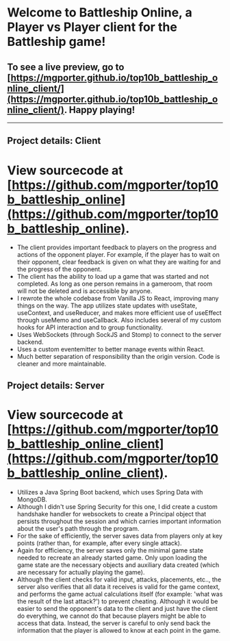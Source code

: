 # Welcome to Battleship Online, a Player vs Player client for the Battleship game! 

## To see a live preview, go to [https://mgporter.github.io/top10b_battleship_online_client/](https://mgporter.github.io/top10b_battleship_online_client/). Happy playing!

---

## Project details: Client
# View sourcecode at [https://github.com/mgporter/top10b_battleship_online](https://github.com/mgporter/top10b_battleship_online).

- The client provides important feedback to players on the progress and actions of the opponent player. For example, if the player has to wait on their opponent, clear feedback is given on what they are waiting for and the progress of the opponent.
- The client has the ability to load up a game that was started and not completed. As long as one person remains in a gameroom, that room will not be deleted and is accessible by anyone.
- I rewrote the whole codebase from Vanilla JS to React, improving many things on the way. The app utilizes state updates with useState, useContext, and useReducer, and makes more efficient use of useEffect through useMemo and useCallback. Also includes several of my custom hooks for API interaction and to group functionality.
- Uses WebSockets (through SockJS and Stomp) to connect to the server backend.
- Uses a custom eventemitter to better manage events within React.
- Much better separation of responsibility than the origin version. Code is cleaner and more maintainable.


## Project details: Server
# View sourcecode at [https://github.com/mgporter/top10b_battleship_online_client](https://github.com/mgporter/top10b_battleship_online_client).

- Utilizes a Java Spring Boot backend, which uses Spring Data with MongoDB.
- Although I didn't use Spring Security for this one, I did create a custom handshake handler for websockets to create a Principal object that persists throughout the session and which carries important information about the user's path through the program.
- For the sake of efficiently, the server saves data from players only at key points (rather than, for example, after every single attack).
- Again for efficiency, the server saves only the minimal game state needed to recreate an already started game. Only upon loading the game state are the necessary objects and auxiliary data created (which are necessary for actually playing the game).
- Although the client checks for valid input, attacks, placements, etc.., the server also verifies that all data it receives is valid for the game context, and performs the game actual calculations itself (for example: 'what was the result of the last attack?') to prevent cheating. Although it would be easier to send the opponent's data to the client and just have the client do everything, we cannot do that because players might be able to access that data. Instead, the server is careful to only send back the information that the player is allowed to know at each point in the game.